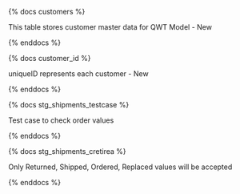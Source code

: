 {% docs customers %}

This table stores customer master data for QWT Model - New

{% enddocs %}

{% docs customer_id %}

uniqueID represents each customer - New

{% enddocs %}

{% docs stg_shipments_testcase %}

Test case to check order values

{% enddocs %}

{% docs stg_shipments_cretirea %}

Only Returned, Shipped, Ordered, Replaced values will be accepted

{% enddocs %}